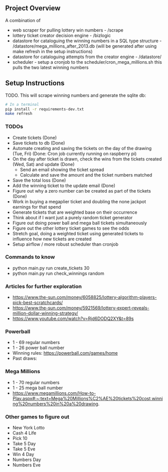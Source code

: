 ## Project Overview

A combination of
- web scraper for pulling lottery win numbers - /scrape
- lottery ticket creator decision engine - /bizlogic
- datastore for cataloguing the winning numbers in a SQL type structure - /datastore/mega_millions_after_2013.db (will be generated after using make refresh in the setup instructions)
- datastore for cataloguing attempts from the creator engine - /datastore/
- scheduler - setup a cronjob to the scheduler/cron_mega_millions.sh this pulls the two latest winning numbers



## Setup Instructions

TODO. This will scrape winning numbers and generate the sqlite db:

```bash
# In a terminal
pip install -r requirements-dev.txt
make refresh
```

### TODOs

- Create tickets (Done)
- Save tickets to db (Done)
- Automate creating and saving the tickets on the day of the drawing (Tue, Fri) (Done: Cron job currently running on raspberry pi)
- On the day after ticket is drawn, check the wins from the tickets created (Wed, Sat) and update (Done)
    - Send an email showing the ticket spread
    - Calculate and save the amount and the ticket numbers matched
- Save the total loss (Done)
- Add the winning ticket to the update email (Done)
- Figure out why a zero number can be created as part of the tickets (Done)
- Work in buying a megaplier ticket and doubling the none jackpot earnings for that spend
- Generate tickets that are weighted base on their occurrence
- Think about if I want just a purely random ticket generator
- Figure out doing power ball and mega ball tickets simultaneously
- Figure out the other lottery ticket games to see the odds
- Stretch goal, doing a weighted ticket using generated tickets to influence how new tickets are created
- Setup airflow / more robust scheduler than cronjob

### Commands to know

- python main.py run create_tickets 30
- python main.py run check_winnings random

### Articles for further exploration

- https://www.the-sun.com/money/6058825/lottery-algorithm-players-pick-best-scratchcards/
- https://www.the-sun.com/money/5921569/lottery-expert-reveals-million-dollar-winning-strategy/
- https://www.youtube.com/watch?v=Rjd6DODQ2XY&t=89s


### Powerball

- 1 - 69 regular numbers
- 1 - 26 power ball number
- Winning rules: https://powerball.com/games/home
- Past draws: 

### Mega Millions

- 1 - 70 regular numbers
- 1 - 25 mega ball number
- https://www.megamillions.com/How-to-Play.aspx#:~:text=Mega%20Millions%C2%AE%20tickets%20cost,winning%20numbers%20in%20a%20drawing.

### Other games to figure out

- New York Lotto
- Cash 4 Life
- Pick 10
- Take 5 Day
- Take 5 Eve
- Win 4 Day
- Numbers Day
- Numbers Eve